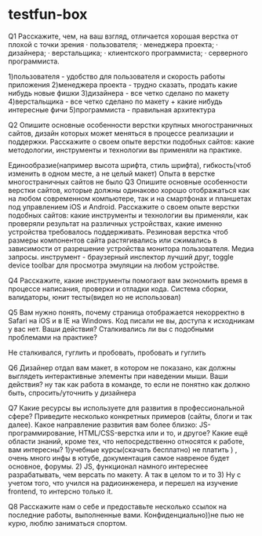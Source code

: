 # testfun-box


Q1
Расскажите, чем, на ваш взгляд, отличается хорошая верстка от плохой с точки зрения
· пользователя;
· менеджера проекта;
· дизайнера;
· верстальщика;
· клиентского программиста;
· серверного программиста.

1)пользователя - удобство для  пользователя и скорость работы приложения 
2)менеджера проекта - трудно сказать, продать какие нибудь новые фишки 
3)дизайнера -  все четко сделано по макету
4)верстальщика - все четко сделано по макету + какие нибудь интересные фичи 
5)программиста - правильная архитектура

Q2
Опишите основные особенности верстки крупных многостраничных сайтов, дизайн которых может меняться в процессе реализации и поддержки.
Расскажите о своем опыте верстки подобных сайтов: какие методологии, инструменты и технологии вы применяли на практике.

Единообразие(например высота шрифта, стиль шрифта), гибкость(чтоб изменить в одном месте, а не целый макет)
Опыта в верстке  многостраничных сайтов не было
Q3
Опишите основные особенности верстки сайтов, которые должны одинаково хорошо отображаться как на любом современном компьютере, так и на смартфонах и планшетах под управлением iOS и Android. Расскажите о своем опыте верстки подобных сайтов: какие инструменты и технологии вы применяли, как проверяли результат на различных устройствах, какие именно устройства требовалось поддерживать.
Резиновая верстка  чтоб размеры компонентов  сайта растягивались или сжимались в зависимости от  разрешение устройства монитора пользователя. Медиа запросы.
инструмент - браузерный инспектор лучший друг, toggle device toolbar для просмотра эмуляции на любом устройстве. 

Q4
Расскажите, какие инструменты помогают вам экономить время в процессе написания, проверки и отладки кода.
Система сборки, валидаторы, юнит тесты(видел но не использовал) 

Q5
Вам нужно понять, почему страница отображается некорректно в Safari на iOS и в IE на Windows. Код писали не вы, доступа к исходникам у вас нет. Ваши действия? Сталкивались ли вы с подобными проблемами на практике?

Не сталкивался, гуглить и  пробовать, пробовать и гуглить 

Q6
Дизайнер отдал вам макет, в котором не показано, как должны выглядеть интерактивные элементы при наведении мыши. Ваши действия?
ну так как работа в команде, то если не понятно как должно быть, спросить/уточнить у дизайнера

Q7
Какие ресурсы вы используете для развития в профессиональной сфере? Приведите несколько конкретных примеров (сайты, блоги и так далее).
Какое направление развития вам более близко: JS-программирование, HTML/CSS-верстка или и то, и другое?
Какие ещё области знаний, кроме тех, что непосредственно относятся к работе, вам интересны?
1)учебные курсы(скачать бесплатно) не платить ) , очень много инфы в ютубе, документация самое навреное будет основное, форумы.
2) JS, функционал намного  интереснее разрабатывать, чем версать по макету. А так в целом то и то
3) Ну с учетом того, что учился на радиоинженера, и перешел на изучение frontend, то интерсно только it. 

Q8
Расскажите нам о себе и предоставьте несколько ссылок на последние работы, выполненные вами.
Конфиденциально))не пью не курю, люблю заниматься спортом. 
